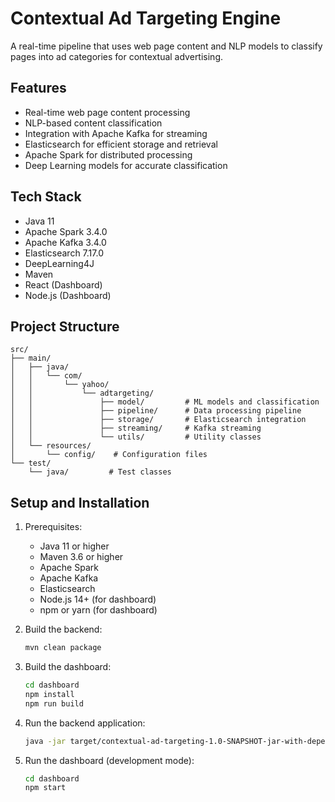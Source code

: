 # Contextual Ad Targeting Engine

A real-time pipeline that uses web page content and NLP models to classify pages into ad categories for contextual advertising.

## Features

- Real-time web page content processing
- NLP-based content classification
- Integration with Apache Kafka for streaming
- Elasticsearch for efficient storage and retrieval
- Apache Spark for distributed processing
- Deep Learning models for accurate classification

## Tech Stack

- Java 11
- Apache Spark 3.4.0
- Apache Kafka 3.4.0
- Elasticsearch 7.17.0
- DeepLearning4J
- Maven
- React (Dashboard)
- Node.js (Dashboard)

## Project Structure

```
src/
├── main/
│   ├── java/
│   │   └── com/
│   │       └── yahoo/
│   │           └── adtargeting/
│   │               ├── model/         # ML models and classification
│   │               ├── pipeline/      # Data processing pipeline
│   │               ├── storage/       # Elasticsearch integration
│   │               ├── streaming/     # Kafka streaming
│   │               └── utils/         # Utility classes
│   └── resources/
│       └── config/    # Configuration files
└── test/
    └── java/         # Test classes
```

## Setup and Installation

1. Prerequisites:
   - Java 11 or higher
   - Maven 3.6 or higher
   - Apache Spark
   - Apache Kafka
   - Elasticsearch
   - Node.js 14+ (for dashboard)
   - npm or yarn (for dashboard)

2. Build the backend:
   ```bash
   mvn clean package
   ```

3. Build the dashboard:
   ```bash
   cd dashboard
   npm install
   npm run build
   ```

4. Run the backend application:
   ```bash
   java -jar target/contextual-ad-targeting-1.0-SNAPSHOT-jar-with-dependencies.jar
   ```

5. Run the dashboard (development mode):
   ```bash
   cd dashboard
   npm start
   ```

